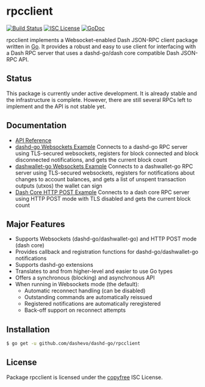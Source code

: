 rpcclient
=========

[![Build Status](http://img.shields.io/travis/dashevo/dashd-go.svg)](https://travis-ci.org/dashevo/dashd-go)
[![ISC License](http://img.shields.io/badge/license-ISC-blue.svg)](http://copyfree.org)
[![GoDoc](https://img.shields.io/badge/godoc-reference-blue.svg)](http://godoc.org/github.com/dashevo/dashd-go/rpcclient)

rpcclient implements a Websocket-enabled Dash JSON-RPC client package written
in [Go](http://golang.org/).  It provides a robust and easy to use client for
interfacing with a Dash RPC server that uses a dashd-go/dash core compatible
Dash JSON-RPC API.

## Status

This package is currently under active development.  It is already stable and
the infrastructure is complete.  However, there are still several RPCs left to
implement and the API is not stable yet.

## Documentation

* [API Reference](http://godoc.org/github.com/dashevo/dashd-go/rpcclient)
* [dashd-go Websockets Example](https://github.com/dashevo/dashd-go/tree/master/rpcclient/examples/dashdwebsockets)
  Connects to a dashd-go RPC server using TLS-secured websockets, registers for
  block connected and block disconnected notifications, and gets the current
  block count
* [dashwallet-go Websockets Example](https://github.com/dashevo/dashd-go/tree/master/rpcclient/examples/dashwalletwebsockets)
  Connects to a dashwallet-go RPC server using TLS-secured websockets, registers for
  notifications about changes to account balances, and gets a list of unspent
  transaction outputs (utxos) the wallet can sign
* [Dash Core HTTP POST Example](https://github.com/dashevo/dashd-go/tree/master/rpcclient/examples/dashcorehttp)
  Connects to a dash core RPC server using HTTP POST mode with TLS disabled
  and gets the current block count

## Major Features

* Supports Websockets (dashd-go/dashwallet-go) and HTTP POST mode (dash core)
* Provides callback and registration functions for dashd-go/dashwallet-go notifications
* Supports dashd-go extensions
* Translates to and from higher-level and easier to use Go types
* Offers a synchronous (blocking) and asynchronous API
* When running in Websockets mode (the default):
  * Automatic reconnect handling (can be disabled)
  * Outstanding commands are automatically reissued
  * Registered notifications are automatically reregistered
  * Back-off support on reconnect attempts

## Installation

```bash
$ go get -u github.com/dashevo/dashd-go/rpcclient
```

## License

Package rpcclient is licensed under the [copyfree](http://copyfree.org) ISC
License.
